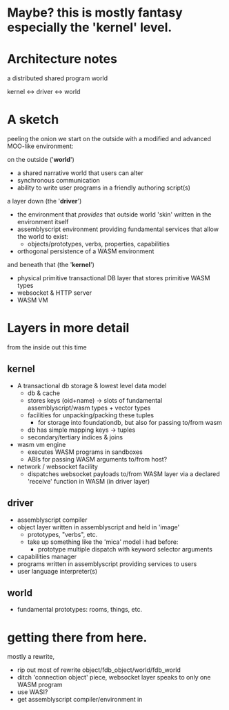 # Maybe? this is mostly fantasy especially the 'kernel' level.

# Architecture notes

a distributed shared program world

kernel <-> driver <-> world

# A sketch

peeling the onion we start on the outside with a modified and advanced MOO-like environment:

on the outside ('**world**')

  * a shared narrative world that users can alter
  * synchronous communication
  * ability to write user programs in a friendly authoring script(s)

a layer down (the '**driver**')

  * the environment that _provides_ that outside world 'skin' written in the environment itself
  * assemblyscript environment providing fundamental services that allow the world to exist:
    * objects/prototypes, verbs, properties, capabilities
  * orthogonal persistence of a WASM environment

and beneath that (the '**kernel**')

  * physical primitive transactional DB layer that stores primitive WASM types
  * websocket & HTTP server
  * WASM VM

# Layers in more detail

from the inside out this time

## kernel
* A transactional db storage & lowest level data model
  * db & cache 
  * stores keys (oid+name) -> slots of fundamental assemblyscript/wasm types + vector types
  * facilities for unpacking/packing these tuples
    * for storage into foundationdb, but also for passing to/from wasm
  * db has simple mapping keys -> tuples
  * secondary/tertiary indices & joins
* wasm vm engine
  * executes WASM programs in sandboxes
  * ABIs for passing WASM arguments to/from host?
* network / websocket facility
  * dispatches websocket payloads to/from WASM layer via a declared 
    'receive' function in WASM (in driver layer) 

## driver
* assemblyscript compiler
* object layer written in assemblyscript and held in 'image'
    * prototypes, "verbs", etc.
    * take up something like the 'mica' model i had before:
      * prototype multiple dispatch with keyword selector arguments
* capabilities manager
* programs written in assemblyscript providing services to users
* user language interpreter(s)
  
## world
* fundamental prototypes: rooms, things, etc.


# getting there from here.

mostly a rewrite,

* rip out most of rewrite object/fdb_object/world/fdb_world
* ditch 'connection object' piece, websocket layer speaks to only one WASM program
* use WASI?
* get assemblyscript compiler/environment in


